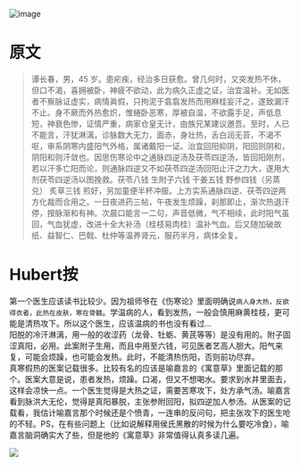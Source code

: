 ![image](https://mmbiz.qpic.cn/mmbiz_jpg/KnkQiaUcAGWt9ib8QwaYtnEicAtq03ibUibaFc44hxeUwS03o6ZPN6JLhPaRgQNhwliaYicGyN6cCKKWS2OKClbeFrmicg/0?wx_fmt=jpeg)

# 原文

>谭长春，男，45 岁。患疟疾，经治多日获愈。曾几何时，又突发热不休，但口不渴，喜拥被卧，神疲不欲动，此为病久正虚之证，治宜温补。无如医者不察脉证虚实，病情眞假，只拘泥于翕翕发热而用麻桂妄汗之，遂致漏汗不止。身不厥而外热愈炽，惟蜷卧恶寒，厚被自温，不欲露手足，声低息短，神衰色惨，证情严重，病家仓皇无计，由族兄某建议邀吾。至时，人已不能言，汗犹淋漓，诊脉数大无力，面赤，身壮热，舌白润无苔，不渴不呕，审系阴寒内盛阳气外格，属诸戴阳一证。治宜回阳抑阴，阳回则阴和，阴阳和则汗敛也。因思伤寒论中之通脉四逆汤及茯苓四逆汤，皆回阳刚剂，若以汗多亡阳而论，则通脉四逆又不如茯苓四逆汤回阳止汗之力大，遂用大剂茯苓四逆汤以图挽救。茯苓八钱 生附子六钱 干姜五钱 野参四钱（另蒸兑） 炙草三钱 煎好，另加童便半杯冲服。上方实系通脉四逆、茯苓四逆两方化裁而合用之。一日夜进药三帖，午夜发生烦躁，刹那即止，渐次热退汗停，按脉渐和有神。次晨口能言一二句，声音低微，气不相续，此时阳气虽回，气血犹虚，改进十全大补汤（桂枝易肉桂）温补气血。后又随加破故纸、益智仁、巴戟、杜仲等温养肾元，服药半月，病体全复。

# Hubert按
第一个医生应该读书比较少。因为祖师爷在《伤寒论》里面明确说`病人身大热，反欲得衣者，此热在皮肤，寒在骨髓`。学温病的人，看到发热，一般会慎用麻黄桂枝，更可能是清热攻下。所以这个医生，应该温病的书也没有看过...  
阳脱的冷汗淋漓，用一般的收涩药（龙骨、牡蛎、黄芪等等）是没有用的。附子固涩真阳，必用。此案附子生用，而且中用至六钱，可见医者艺高人胆大。阳气来复，可能会烦躁，也可能会发热。此时，不能清热伤阳，否则前功尽弃。  
真寒假热的医案记载很多。比较有名的应该是喻嘉言的《寓意草》里面记载的那个。医案大意是说，患者发热，烦躁。口渴，但又不想喝水。要求到水井里面去，这样会凉快一点。一个医生觉得是大热之证，需要苦寒攻下，处方承气汤。喻嘉言看到脉洪大无伦，觉得是真阳暴脱，主张参附回阳，拟四逆加人参汤。从医案的记载看，我估计喻嘉言那个时候还是个愤青，一连串的反问句，把主张攻下的医生呛的不轻。PS，在有些问题上（比如说解释用侯氏黑散的时候为什么要吃冷食），喻嘉言脑洞确实大了些，但是他的《寓意草》非常值得认真多读几遍。

![](https://upload-images.jianshu.io/upload_images/9738519-0aabc1e8a65f3ac5.png?imageMogr2/auto-orient/strip%7CimageView2/2/w/1240)
